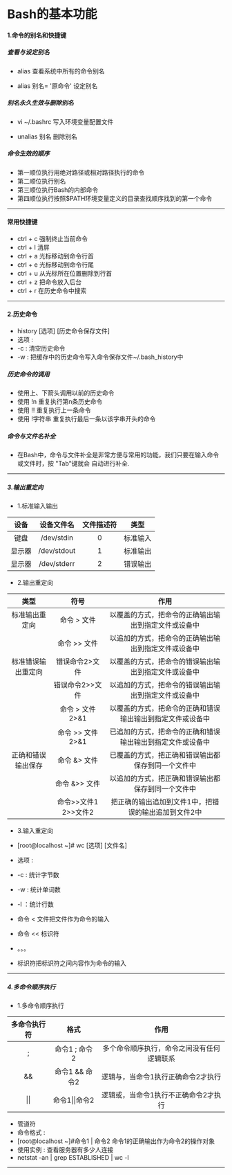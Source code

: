 

# Bash的基本功能


#### 1.命令的别名和快捷键

##### 查看与设定别名

- alias   查看系统中所有的命令别名

- alias 别名= '原命令'     设定别名

##### 别名永久生效与删除别名

- vi ~/.bashrc   写入环境变量配置文件

- unalias 别名   删除别名

##### 命令生效的顺序

- 第一顺位执行用绝对路径或相对路径执行的命令
- 第二顺位执行别名
- 第三顺位执行Bash的内部命令
- 第四顺位执行按照$PATH环境变量定义的目录查找顺序找到的第一个命令

--------------------------------------------------------------------------------------------------

#### 常用快捷键

- ctrl + c 强制终止当前命令
- ctrl + l 清屏
- ctrl + a 光标移动到命令行首
- ctrl + e 光标移动到命令行尾
- ctrl + u 从光标所在位置删除到行首
- ctrl + z 把命令放入后台
- ctrl + r 在历史命令中搜索

--------------------------------------------------------------------------------------------------

#### 2.历史命令

- history [选项] [历史命令保存文件]
- 选项 :
 - -c : 清空历史命令
 - -w : 把缓存中的历史命令写入命令保存文件~/.bash_history中

##### 历史命令的调用

- 使用上、下箭头调用以前的历史命令
- 使用 !n 重复执行第n条历史命令
- 使用 !! 重复执行上一条命令
- 使用 !字符串 重复执行最后一条以该字串开头的命令

##### 命令与文件名补全

- 在Bash中，命令与文件补全是非常方便与常用的功能，我们只要在输入命令或文件时，按 "Tab"键就会
自动进行补全.

--------------------------------------------------------------------------------------------------

##### 3.输出重定向

- 1.标准输入输出

| 设备   | 设备文件名 | 文件描述符 |   类型   |
|:------:|:----------:|:----------:|:--------:|
| 键盘   | /dev/stdin |     0      | 标准输入 |
| 显示器 | /dev/stdout|     1      | 标准输出 |
| 显示器 | /dev/stderr|     2      | 错误输出 |


- 2.输出重定向

|     类型              |      符号           |                   作用                                   |
|:---------------------:|:-------------------:|:--------------------------------------------------------:|
| 标准输出重定向        |  命令 > 文件        |以覆盖的方式，把命令的正确输出输出到指定文件或设备中      |
|                       |  命令 >> 文件       |以追加的方式，把命令的正确输出输出到指定文件或设备中      |
| 标准错误输出重定向    | 错误命令2>文件      |以覆盖的方式，把命令的错误输出输出到指定文件或设备中      |
|                       | 错误命令2>>文件     |以追加的方式，把命令的错误输出输出到指定文件或设备中      |
|                       | 命令 > 文件 2>&1    |以覆盖的方式，把命令的正确和错误输出输出到指定文件或设备中|
|                       | 命令 >> 文件2>&1    |已追加的方式，把命令的正确和错误输出输出到指定文件或设备中|
| 正确和错误输出保存    | 命令 &> 文件        |已覆盖的方式，把正确和错误输出都保存到同一个文件中        |
|                       | 命令 &>> 文件       |以追加的方式，把正确和错误输出都保存到同一个文件中        |
|                       | 命令>>文件1 2>>文件2|把正确的输出追加到文件1中，把错误的输出追加到文件2中      |

- 3.输入重定向

- [root@localhost ~]# wc [选项] [文件名]
- 选项 : 
 - -c : 统计字节数
 - -w : 统计单词数
 - -l ：统计行数

- 命令 < 文件把文件作为命令的输入
- 命令 << 标识符
- 。。。
- 标识符把标识符之间内容作为命令的输入

--------------------------------------------------------------------------------------------------------------

##### 4.多命令顺序执行

- 1.多命令顺序执行

| 多命令执行符     |     格式      |                 作用                           |
|:----------------:|:-------------:|:----------------------------------------------:|
|        ;         | 命令1 ; 命令2 | 多个命令顺序执行，命令之间没有任何逻辑联系     |
|       &&         | 命令1 && 命令2| 逻辑与，当命令1执行正确命令2才执行             |
|       \|\|       | 命令1\|\|命令2| 逻辑或，当命令1执行不正确命令2才执行           |

- 管道符 
 - 命令格式 :
 - [root@localhost ~]#命令1 | 命令2   命令1的正确输出作为命令2的操作对象
 - 使用实例 : 查看服务器有多少人连接
  - netstat -an | grep ESTABLISHED | wc -l

---------------------------------------------------------------------------------------------------------------


